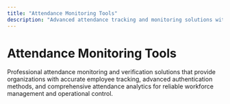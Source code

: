 ```yaml
---
title: "Attendance Monitoring Tools"
description: "Advanced attendance tracking and monitoring solutions with GPS verification, biometric authentication, and comprehensive workforce analytics for accurate attendance management"
---
```


# Attendance Monitoring Tools

Professional attendance monitoring and verification solutions that provide organizations with accurate employee tracking, advanced authentication methods, and comprehensive attendance analytics for reliable workforce management and operational control.